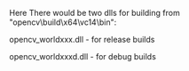 Here There would be two dlls for building from "opencv\build\x64\vc14\bin":

opencv_worldxxx.dll - for release builds

opencv_worldxxxd.dll - for debug builds
